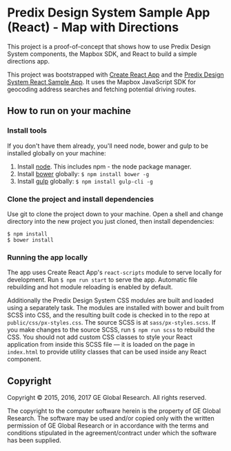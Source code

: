 # Predix Design System Sample App (React) - Map with Directions

This project is a proof-of-concept that shows how to use Predix Design System components, the Mapbox SDK, and React to build a simple directions app.

This project was bootstrapped with [Create React App](https://github.com/facebookincubator/create-react-app) and the [Predix Design System React Sample App](https://github.com/predixdesignsystem/px-sample-app-react). It uses the Mapbox JavaScript SDK for geocoding address searches and fetching potential driving routes.

## How to run on your machine

### Install tools

If you don't have them already, you'll need node, bower and gulp to be installed globally on your machine:

1. Install [node](https://nodejs.org/en/download/). This includes npm - the node package manager.
2. Install [bower](https://bower.io/) globally: `$ npm install bower -g`
3. Install [gulp](http://gulpjs.com/) globally: `$ npm install gulp-cli -g`

### Clone the project and install dependencies

Use git to clone the project down to your machine. Open a shell and change directory into the new project you just cloned, then install dependencies:

```
$ npm install
$ bower install
```

### Running the app locally

The app uses Create React App's `react-scripts` module to serve locally for development. Run `$ npm run start` to serve the app. Automatic file rebuilding and hot module reloading is enabled by default.

Additionally the Predix Design System CSS modules are built and loaded using a separately task. The modules are installed with bower and built from SCSS into CSS, and the resulting built code is checked in to the repo at `public/css/px-styles.css`. The source SCSS is at `sass/px-styles.scss`. If you make changes to the source SCSS, run `$ npm run scss` to rebuild the CSS. You should not add custom CSS classes to style your React application from inside this SCSS file — it is loaded on the page in `index.html` to provide utility classes that can be used inside any React component.

## Copyright

Copyright &copy; 2015, 2016, 2017 GE Global Research. All rights reserved.

The copyright to the computer software herein is the property of
GE Global Research. The software may be used and/or copied only
with the written permission of GE Global Research or in accordance
with the terms and conditions stipulated in the agreement/contract
under which the software has been supplied.
